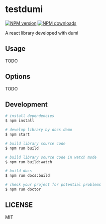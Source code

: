 # testdumi

[![NPM version](https://img.shields.io/npm/v/testdumi.svg?style=flat)](https://npmjs.org/package/testdumi)
[![NPM downloads](http://img.shields.io/npm/dm/testdumi.svg?style=flat)](https://npmjs.org/package/testdumi)

A react library developed with dumi

## Usage

TODO

## Options

TODO

## Development

```bash
# install dependencies
$ npm install

# develop library by docs demo
$ npm start

# build library source code
$ npm run build

# build library source code in watch mode
$ npm run build:watch

# build docs
$ npm run docs:build

# check your project for potential problems
$ npm run doctor
```

## LICENSE

MIT
